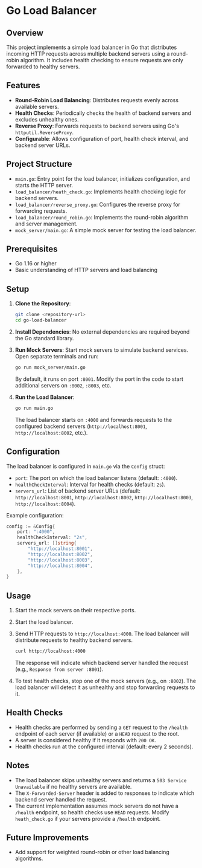 # Go Load Balancer

## Overview
This project implements a simple load balancer in Go that distributes incoming HTTP requests across multiple backend servers using a round-robin algorithm. It includes health checking to ensure requests are only forwarded to healthy servers.

## Features
- **Round-Robin Load Balancing**: Distributes requests evenly across available servers.
- **Health Checks**: Periodically checks the health of backend servers and excludes unhealthy ones.
- **Reverse Proxy**: Forwards requests to backend servers using Go's `httputil.ReverseProxy`.
- **Configurable**: Allows configuration of port, health check interval, and backend server URLs.

## Project Structure
- `main.go`: Entry point for the load balancer, initializes configuration, and starts the HTTP server.
- `load_balancer/heath_check.go`: Implements health checking logic for backend servers.
- `load_balancer/reverse_proxy.go`: Configures the reverse proxy for forwarding requests.
- `load_balancer/round_robin.go`: Implements the round-robin algorithm and server management.
- `mock_server/main.go`: A simple mock server for testing the load balancer.

## Prerequisites
- Go 1.16 or higher
- Basic understanding of HTTP servers and load balancing

## Setup
1. **Clone the Repository**:
   ```bash
   git clone <repository-url>
   cd go-load-balancer
   ```

2. **Install Dependencies**:
   No external dependencies are required beyond the Go standard library.

3. **Run Mock Servers**:
   Start mock servers to simulate backend services. Open separate terminals and run:
   ```bash
   go run mock_server/main.go
   ```
   By default, it runs on port `:8001`. Modify the port in the code to start additional servers on `:8002`, `:8003`, etc.

4. **Run the Load Balancer**:
   ```bash
   go run main.go
   ```
   The load balancer starts on `:4000` and forwards requests to the configured backend servers (`http://localhost:8001`, `http://localhost:8002`, etc.).

## Configuration
The load balancer is configured in `main.go` via the `Config` struct:
- `port`: The port on which the load balancer listens (default: `:4000`).
- `healthCheckInterval`: Interval for health checks (default: `2s`).
- `servers_url`: List of backend server URLs (default: `http://localhost:8001`, `http://localhost:8002`, `http://localhost:8003`, `http://localhost:8004`).

Example configuration:
```go
config := &Config{
    port: ":4000",
    healthCheckInterval: "2s",
    servers_url: []string{
        "http://localhost:8001",
        "http://localhost:8002",
        "http://localhost:8003",
        "http://localhost:8004",
    },
}
```

## Usage
1. Start the mock servers on their respective ports.
2. Start the load balancer.
3. Send HTTP requests to `http://localhost:4000`. The load balancer will distribute requests to healthy backend servers.
   ```bash
   curl http://localhost:4000
   ```
   The response will indicate which backend server handled the request (e.g., `Response from server :8001`).

4. To test health checks, stop one of the mock servers (e.g., on `:8002`). The load balancer will detect it as unhealthy and stop forwarding requests to it.

## Health Checks
- Health checks are performed by sending a `GET` request to the `/health` endpoint of each server (if available) or a `HEAD` request to the root.
- A server is considered healthy if it responds with `200 OK`.
- Health checks run at the configured interval (default: every 2 seconds).

## Notes
- The load balancer skips unhealthy servers and returns a `503 Service Unavailable` if no healthy servers are available.
- The `X-Forwarded-Server` header is added to responses to indicate which backend server handled the request.
- The current implementation assumes mock servers do not have a `/health` endpoint, so health checks use `HEAD` requests. Modify `heath_check.go` if your servers provide a `/health` endpoint.

## Future Improvements
- Add support for weighted round-robin or other load balancing algorithms.
